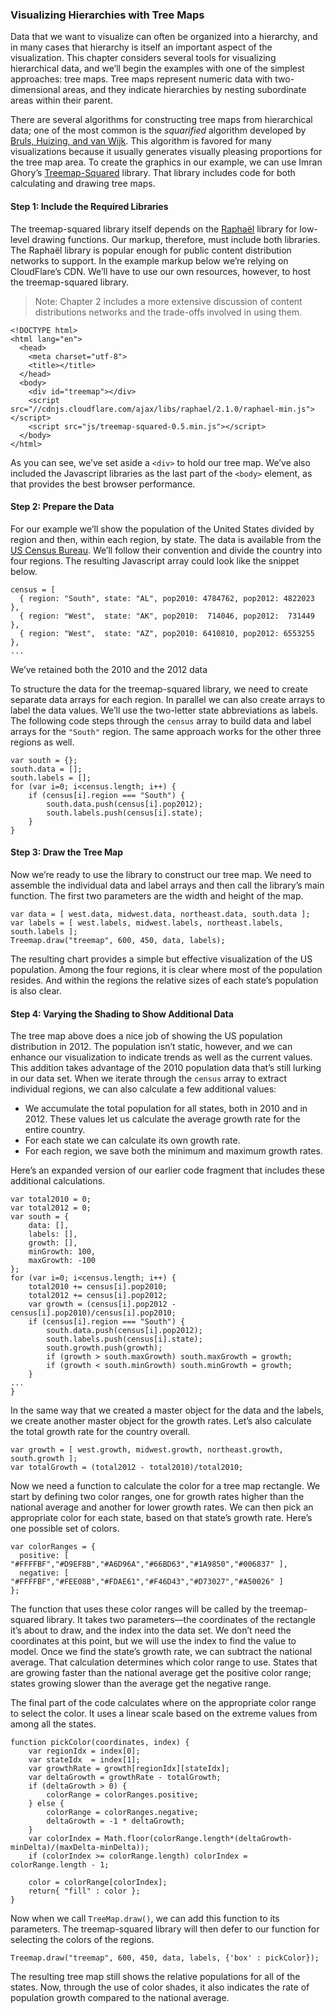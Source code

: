 ### Visualizing Hierarchies with Tree Maps

Data that we want to visualize can often be organized into a hierarchy, and in many cases that hierarchy is itself an important aspect of the visualization. This chapter considers several tools for visualizing hierarchical data, and we’ll begin the examples with one of the simplest approaches: tree maps. Tree maps represent numeric data with two-dimensional areas, and they indicate hierarchies by nesting subordinate areas within their parent.

There are several algorithms for constructing tree maps from hierarchical data; one of the most common is the _squarified_ algorithm developed by [Bruls, Huizing, and van Wijk](http://www.win.tue.nl/~vanwijk/stm.pdf). This algorithm is favored for many visualizations because it usually generates visually pleasing proportions for the tree map area. To create the graphics in our example, we can use Imran Ghory’s [Treemap-Squared](https://github.com/imranghory/treemap-squared) library. That library includes code for both calculating and drawing tree maps.

#### Step 1: Include the Required Libraries

The treemap-squared library itself depends on the [Raphaël](http://raphaeljs.com) library for low-level drawing functions. Our markup, therefore, must include both libraries. The Raphaël library is popular enough for public content distribution networks to support. In the example markup below we’re relying on CloudFlare’s CDN. We’ll have to use our own resources, however, to host the treemap-squared library.

> Note: Chapter 2 includes a more extensive discussion of content distributions networks and the trade-offs involved in using them.

```language-markup
<!DOCTYPE html>
<html lang="en">
  <head>
    <meta charset="utf-8">
    <title></title>
  </head>
  <body>
    <div id="treemap"></div>
    <script src="//cdnjs.cloudflare.com/ajax/libs/raphael/2.1.0/raphael-min.js"></script>
    <script src="js/treemap-squared-0.5.min.js"></script>
  </body>
</html>
```

As you can see, we’ve set aside a `<div>` to hold our tree map. We’ve also included the Javascript libraries as the last part of the `<body>` element, as that provides the best browser performance.

#### Step 2: Prepare the Data

For our example we’ll show the population of the United States divided by region and then, within each region, by state. The data is available from the [US Census Bureau](http://www.census.gov/popest/data/state/totals/2012/index.html). We’ll follow their convention and divide the country into four regions. The resulting Javascript array could look like the snippet below.

```language-javascript
census = [
  { region: "South", state: "AL", pop2010: 4784762, pop2012: 4822023 },
  { region: "West",  state: "AK", pop2010:  714046, pop2012:  731449 },
  { region: "West",  state: "AZ", pop2010: 6410810, pop2012: 6553255 },
...
```

We’ve retained both the 2010 and the 2012 data

To structure the data for the treemap-squared library, we need to create separate data arrays for each region. In parallel we can also create arrays to label the data values. We’ll use the two-letter state abbreviations as labels. The following code steps through the `census` array to build data and label arrays for the `"South"` region. The same approach works for the other three regions as well.

```language-javascript
var south = {};
south.data = [];
south.labels = [];
for (var i=0; i<census.length; i++) {
    if (census[i].region === "South") {
        south.data.push(census[i].pop2012);
        south.labels.push(census[i].state);
    }
}
```

#### Step 3: Draw the Tree Map

Now we’re ready to use the library to construct our tree map. We need to assemble the individual data and label arrays and then call the library’s main function. The first two parameters are the width and height of the map.

```language-javascript
var data = [ west.data, midwest.data, northeast.data, south.data ];
var labels = [ west.labels, midwest.labels, northeast.labels, south.labels ];
Treemap.draw("treemap", 600, 450, data, labels);
```

The resulting chart provides a simple but effective visualization of the US population. Among the four regions, it is clear where most of the population resides. And within the regions the relative sizes of each state’s population is also clear.

<figure id="treemap-1"></figure>

#### Step 4: Varying the Shading to Show Additional Data

The tree map above does a nice job of showing the US population distribution in 2012. The population isn’t static, however, and we can enhance our visualization to indicate trends as well as the current values. This addition takes advantage of the 2010 population data that’s still lurking in our data set. When we iterate through the `census` array to extract individual regions, we can also calculate a few additional values:

* We accumulate the total population for all states, both in 2010 and in 2012. These values let us calculate the average growth rate for the entire country.
* For each state we can calculate its own growth rate.
* For each region, we save both the minimum and maximum growth rates.

Here’s an expanded version of our earlier code fragment that includes these additional calculations.

```language-javascript
var total2010 = 0;
var total2012 = 0;
var south = {
    data: [],
    labels: [],
    growth: [],
    minGrowth: 100,
    maxGrowth: -100
};
for (var i=0; i<census.length; i++) {
    total2010 += census[i].pop2010;
    total2012 += census[i].pop2012;
    var growth = (census[i].pop2012 - census[i].pop2010)/census[i].pop2010;
    if (census[i].region === "South") {
        south.data.push(census[i].pop2012);
        south.labels.push(census[i].state);
        south.growth.push(growth);
        if (growth > south.maxGrowth) south.maxGrowth = growth;
        if (growth < south.minGrowth) south.minGrowth = growth;
    }
...
}
```

In the same way that we created a master object for the data and the labels, we create another master object for the growth rates. Let’s also calculate the total growth rate for the country overall.

```language-javascript
var growth = [ west.growth, midwest.growth, northeast.growth, south.growth ];
var totalGrowth = (total2012 - total2010)/total2010;
```

Now we need a function to calculate the color for a tree map rectangle. We start by defining two color ranges, one for growth rates higher than the national average and another for lower growth rates. We can then pick an appropriate color for each state, based on that state’s growth rate. Here’s one possible set of colors.

```language-javascript
var colorRanges = { 
  positive: [ "#FFFFBF","#D9EF8B","#A6D96A","#66BD63","#1A9850","#006837" ],
  negative: [ "#FFFFBF","#FEE08B","#FDAE61","#F46D43","#D73027","#A50026" ]
};
```

The function that uses these color ranges will be called by the treemap-squared library. It takes two parameters—the coordinates of the rectangle it’s about to draw, and the index into the data set. We don’t need the coordinates at this point, but we will use the index to find the value to model. Once we find the state’s growth rate, we can subtract the national average. That calculation determines which color range to use. States that are growing faster than the national average get the positive color range; states growing slower than the average get the negative range.

The final part of the code calculates where on the appropriate color range to select the color. It uses a linear scale based on the extreme values from among all the states.

```language-javascript
function pickColor(coordinates, index) {
    var regionIdx = index[0];
    var stateIdx  = index[1];
    var growthRate = growth[regionIdx][stateIdx];
    var deltaGrowth = growthRate - totalGrowth;
    if (deltaGrowth > 0) {
        colorRange = colorRanges.positive;
    } else {
        colorRange = colorRanges.negative;
        deltaGrowth = -1 * deltaGrowth;
    }
    var colorIndex = Math.floor(colorRange.length*(deltaGrowth-minDelta)/(maxDelta-minDelta));
    if (colorIndex >= colorRange.length) colorIndex = colorRange.length - 1;
    
    color = colorRange[colorIndex];
    return{ "fill" : color };
}
```

Now when we call `TreeMap.draw()`, we can add this function to its parameters. The treemap-squared library will then defer to our function for selecting the colors of the regions.

```language-javascript
Treemap.draw("treemap", 600, 450, data, labels, {'box' : pickColor});
```

The resulting tree map still shows the relative populations for all of the states. Now, through the use of color shades, it also indicates the rate of population growth compared to the national average.

<figure id="treemap-2"></figure>


<script>
contentLoaded.done(function() {


var census = [
  { region: "South",      state: "AL",  pop2010:  4784762,  pop2012:  4822023 },
  { region: "West",       state: "AK",  pop2010:   714046,  pop2012:   731449 },
  { region: "West",       state: "AZ",  pop2010:  6410810,  pop2012:  6553255 },
  { region: "South",      state: "AR",  pop2010:  2922750,  pop2012:  2949131 },
  { region: "West",       state: "CA",  pop2010: 37334410,  pop2012: 38041430 },
  { region: "West",       state: "CO",  pop2010:  5048472,  pop2012:  5187582 },
  { region: "Northeast",  state: "CN",  pop2010:  3576616,  pop2012:  3590347 },
  { region: "South",      state: "DE",  pop2010:   899824,  pop2012:   917092 },
  { region: "South",      state: "DC",  pop2010:   604989,  pop2012:   632323 },
  { region: "South",      state: "FL",  pop2010: 18845967,  pop2012: 19317568 },
  { region: "South",      state: "GA",  pop2010:  9714748,  pop2012:  9919945 },
  { region: "West",       state: "HI",  pop2010:  1364274,  pop2012:  1392313 },
  { region: "West",       state: "ID",  pop2010:  1570784,  pop2012:  1595728 },
  { region: "Midwest",    state: "IL",  pop2010: 12840459,  pop2012: 12875255 },
  { region: "Midwest",    state: "IN",  pop2010:  6489856,  pop2012:  6537334 },
  { region: "Midwest",    state: "IA",  pop2010:  3050321,  pop2012:  3074186 },
  { region: "Midwest",    state: "KS",  pop2010:  2858837,  pop2012:  2885905 },
  { region: "South",      state: "KY",  pop2010:  4346655,  pop2012:  4380415 },
  { region: "South",      state: "LA",  pop2010:  4544125,  pop2012:  4601893 },
  { region: "Northeast",  state: "ME",  pop2010:  1327585,  pop2012:  1329192 },
  { region: "South",      state: "MD",  pop2010:  5787998,  pop2012:  5884563 },
  { region: "Northeast",  state: "MA",  pop2010:  6563259,  pop2012:  6646144 },
  { region: "Midwest",    state: "MI",  pop2010:  9877670,  pop2012:  9883360 },
  { region: "Midwest",    state: "MN",  pop2010:  5310737,  pop2012:  5379139 },
  { region: "South",      state: "MS",  pop2010:  2969137,  pop2012:  2984926 },
  { region: "Midwest",    state: "MO",  pop2010:  5996092,  pop2012:  6021988 },
  { region: "West",       state: "MT",  pop2010:   990735,  pop2012:  1005141 },
  { region: "Midwest",    state: "NE",  pop2010:  1829696,  pop2012:  1855525 },
  { region: "West",       state: "NV",  pop2010:  2703758,  pop2012:  2758931 },
  { region: "Northeast",  state: "NH",  pop2010:  1316843,  pop2012:  1320718 },
  { region: "Northeast",  state: "NJ",  pop2010:  8803388,  pop2012:  8864590 },
  { region: "West",       state: "NM",  pop2010:  2064767,  pop2012:  2085538 },
  { region: "Northeast",  state: "NY",  pop2010: 19399242,  pop2012: 19570261 },
  { region: "South",      state: "NC",  pop2010:  9559048,  pop2012:  9752073 },
  { region: "Midwest",    state: "ND",  pop2010:   674363,  pop2012:   699628 },
  { region: "Midwest",    state: "OH",  pop2010: 11538290,  pop2012: 11544225 },
  { region: "South",      state: "OK",  pop2010:  3759482,  pop2012:  3814820 },
  { region: "West",       state: "OR",  pop2010:  3838212,  pop2012:  3899353 },
  { region: "Northeast",  state: "PA",  pop2010: 12711308,  pop2012: 12763536 },
  { region: "Northeast",  state: "RI",  pop2010:  1052769,  pop2012:  1050292 },
  { region: "South",      state: "SC",  pop2010:  4635835,  pop2012:  4723723 },
  { region: "Midwest",    state: "SD",  pop2010:   816223,  pop2012:   833354 },
  { region: "South",      state: "TN",  pop2010:  6356673,  pop2012:  6456243 },
  { region: "South",      state: "TX",  pop2010: 25242683,  pop2012: 26059203 },
  { region: "West",       state: "UT",  pop2010:  2775093,  pop2012:  2855287 },
  { region: "Northeast",  state: "VT",  pop2010:   625916,  pop2012:   626011 },
  { region: "South",      state: "VA",  pop2010:  8025105,  pop2012:  8185867 },
  { region: "West",       state: "WA",  pop2010:  6743636,  pop2012:  6897012 },
  { region: "South",      state: "WV",  pop2010:  1854019,  pop2012:  1855413 },
  { region: "Midwest",    state: "WI",  pop2010:  5689591,  pop2012:  5726398 },
  { region: "West",       state: "WY",  pop2010:   564367,  pop2012:   576412 }
];

var total2010 = 0, total2012 = 0;
var south     = { data:[],labels:[],growth:[],minGrowth:100,maxGrowth: -100 };
var west      = { data:[],labels:[],growth:[],minGrowth:100,maxGrowth: -100 };
var midwest   = { data:[],labels:[],growth:[],minGrowth:100,maxGrowth: -100 };
var northeast = { data:[],labels:[],growth:[],minGrowth:100,maxGrowth: -100 };
for (var i=0; i<census.length; i++) {
    var region;
    total2010 += census[i].pop2010;
    total2012 += census[i].pop2012;
    var growth = (census[i].pop2012 - census[i].pop2010)/census[i].pop2010;
    switch (census[i].region) {
        case "South":     region = south; break;
        case "West":      region = west;  break;
        case "Midwest":   region = midwest; break;
        case "Northeast": region = northeast; break;
    }
    region.data.push(census[i].pop2012);
    region.labels.push(census[i].state);
    region.growth.push(growth);
    if (growth > region.maxGrowth) region.maxGrowth = growth;
    if (growth < region.minGrowth) region.minGrowth = growth;
};

var data   = [ west.data,   midwest.data,   northeast.data,   south.data ];
var labels = [ west.labels, midwest.labels, northeast.labels, south.labels ];
var growth = [ west.growth, midwest.growth, northeast.growth, south.growth ];
var totalGrowth = (total2012 - total2010)/total2010;

Treemap.draw("treemap-1", 600, 440, data, labels);

var colorRanges = { 
  positive: [ "#FFFFBF","#D9EF8B","#A6D96A","#66BD63","#1A9850","#006837" ],
  negative: [ "#FFFFBF","#FEE08B","#FDAE61","#F46D43","#D73027","#A50026" ]
};

var minDelta = Math.min(south.minGrowth, west.minGrowth, midwest.minGrowth, northeast.minGrowth) - totalGrowth;
var maxDelta = Math.max(south.maxGrowth, west.maxGrowth, midwest.maxGrowth, northeast.maxGrowth) - totalGrowth;

function pickColor(coordinates, index) {
    var regionIdx = index[0];
    var stateIdx  = index[1];
    var growthRate = growth[regionIdx][stateIdx];
    var deltaGrowth = growthRate - totalGrowth;
    if (deltaGrowth > 0) {
        colorRange = colorRanges.positive;
    } else {
        colorRange = colorRanges.negative;
        deltaGrowth = -1 * deltaGrowth;
    }
    var colorIndex = Math.floor(colorRange.length*(deltaGrowth-minDelta)/(maxDelta-minDelta));
    if (colorIndex >= colorRange.length) colorIndex = colorRange.length - 1;
    
    color = colorRange[colorIndex];
    return{ "fill" : color };
}

Treemap.draw("treemap-2", 600, 440, data, labels, {'box' : pickColor});


});
</script>
